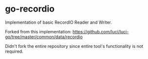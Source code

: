 # go-recordio

Implementation of basic RecordIO Reader and Writer.

Forked from this implementation: https://github.com/luci/luci-go/tree/master/common/data/recordio

Didn't fork the entire repository since entire tool's functionality is not
required.
